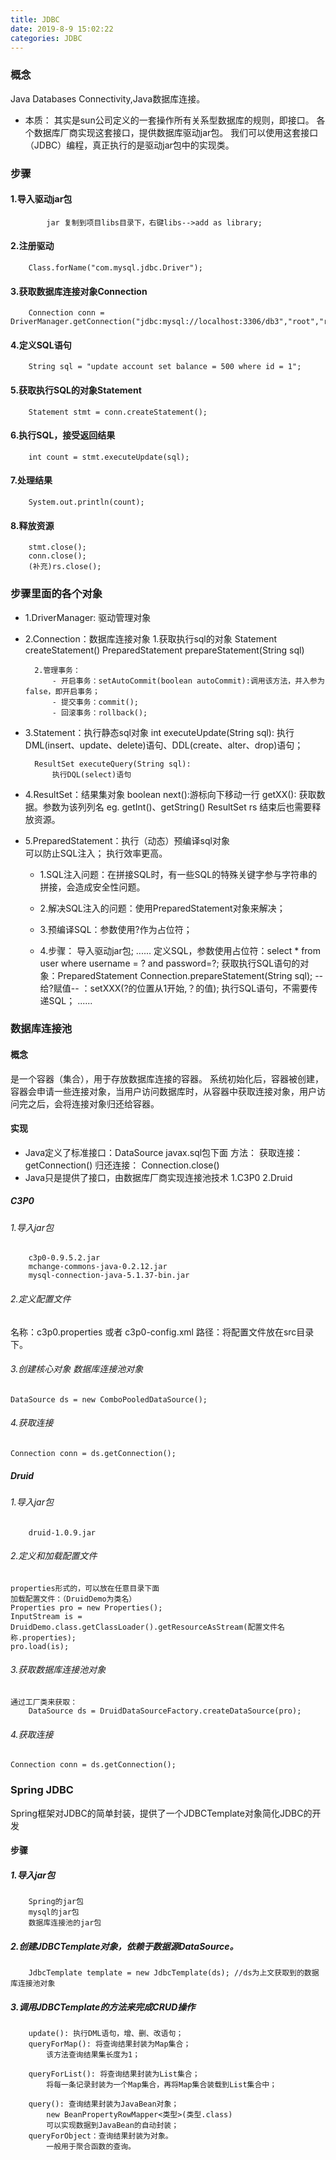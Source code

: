 ```yaml
---
title: JDBC
date: 2019-8-9 15:02:22
categories: JDBC
---
```


### 概念
Java Databases Connectivity,Java数据库连接。
- 本质：
    其实是sun公司定义的一套操作所有关系型数据库的规则，即接口。
    各个数据库厂商实现这套接口，提供数据库驱动jar包。
    我们可以使用这套接口（JDBC）编程，真正执行的是驱动jar包中的实现类。
    
### 步骤
#### 1.导入驱动jar包
            jar 复制到项目libs目录下，右键libs-->add as library;
            
#### 2.注册驱动
        Class.forName("com.mysql.jdbc.Driver");            
#### 3.获取数据库连接对象Connection            
        Connection conn = DriverManager.getConnection("jdbc:mysql://localhost:3306/db3","root","root");
#### 4.定义SQL语句
        String sql = "update account set balance = 500 where id = 1";            
#### 5.获取执行SQL的对象Statement            
        Statement stmt = conn.createStatement();
#### 6.执行SQL，接受返回结果            
        int count = stmt.executeUpdate(sql);
#### 7.处理结果            
        System.out.println(count);
#### 8.释放资源
        stmt.close();
        conn.close();
        (补充)rs.close();

### 步骤里面的各个对象
- 1.DriverManager: 驱动管理对象
- 2.Connection：数据库连接对象
        1.获取执行sql的对象
            Statement createStatement()
            PreparedStatement prepareStatement(String sql)
            
        2.管理事务：
            - 开启事务：setAutoCommit(boolean autoCommit):调用该方法，并入参为false，即开启事务；
            - 提交事务：commit();
            - 回滚事务：rollback();            

- 3.Statement：执行静态sql对象
        int executeUpdate(String sql):
            执行DML(insert、update、delete)语句、DDL(create、alter、drop)语句；
            
        ResultSet executeQuery(String sql):
            执行DQL(select)语句            
- 4.ResultSet：结果集对象
        boolean next():游标向下移动一行
        getXX(): 获取数据。参数为该列列名
        eg.
            getInt()、getString()
        ResultSet rs 结束后也需要释放资源。
        
- 5.PreparedStatement：执行（动态）预编译sql对象     
可以防止SQL注入；
执行效率更高。
  - 1.SQL注入问题：在拼接SQL时，有一些SQL的特殊关键字参与字符串的拼接，会造成安全性问题。
        
  - 2.解决SQL注入的问题：使用PreparedStatement对象来解决；
  - 3.预编译SQL：参数使用?作为占位符；
        
  - 4.步骤：
            导入驱动jar包;
            ......
            定义SQL，参数使用占位符：select * from user where username = ? and password=?;
            获取执行SQL语句的对象：PreparedStatement Connection.prepareStatement(String sql);
            --给?赋值-- ：setXXX(?的位置从1开始,？的值);
            执行SQL语句，不需要传递SQL；
            ......
            
### 数据库连接池
#### 概念
是一个容器（集合），用于存放数据库连接的容器。
系统初始化后，容器被创建，容器会申请一些连接对象，当用户访问数据库时，从容器中获取连接对象，用户访问完之后，会将连接对象归还给容器。
#### 实现
- Java定义了标准接口：DataSource  javax.sql包下面
   方法：
        获取连接：
            getConnection()
        归还连接：
            Connection.close()
- Java只是提供了接口，由数据库厂商实现连接池技术
    1.C3P0
    2.Druid                       

##### C3P0
###### 1.导入jar包
        c3p0-0.9.5.2.jar 
        mchange-commons-java-0.2.12.jar
        mysql-connection-java-5.1.37-bin.jar     

###### 2.定义配置文件
   名称：c3p0.properties 或者 c3p0-config.xml
   路径：将配置文件放在src目录下。
   
###### 3.创建核心对象  数据库连接池对象
    DataSource ds = new ComboPooledDataSource();
    
###### 4.获取连接
    Connection conn = ds.getConnection(); 
    
##### Druid
###### 1.导入jar包
        druid-1.0.9.jar
        
###### 2.定义和加载配置文件
    properties形式的，可以放在任意目录下面
    加载配置文件：（DruidDemo为类名）
    Properties pro = new Properties();
    InputStream is = DruidDemo.class.getClassLoader().getResourceAsStream(配置文件名称.properties);
    pro.load(is);
###### 3.获取数据库连接池对象
    通过工厂类来获取：
        DataSource ds = DruidDataSourceFactory.createDataSource(pro);
###### 4.获取连接
    Connection conn = ds.getConnection();
    
### Spring JDBC
Spring框架对JDBC的简单封装，提供了一个JDBCTemplate对象简化JDBC的开发
#### 步骤
##### 1.导入jar包
        Spring的jar包
        mysql的jar包
        数据库连接池的jar包
##### 2.创建JDBCTemplate对象，依赖于数据源DataSource。
        JdbcTemplate template = new JdbcTemplate(ds); //ds为上文获取到的数据库连接池对象

##### 3.调用JDBCTemplate的方法来完成CRUD操作
                   
        update(): 执行DML语句，增、删、改语句；
        queryForMap(): 将查询结果封装为Map集合；
            该方法查询结果集长度为1；
                                                     
        queryForList(): 将查询结果封装为List集合；
            将每一条记录封装为一个Map集合，再将Map集合装载到List集合中；
        
        query(): 查询结果封装为JavaBean对象；
            new BeanPropertyRowMapper<类型>(类型.class)
            可以实现数据到JavaBean的自动封装；
        queryForObject：查询结果封装为对象。 
            一般用于聚合函数的查询。                                        